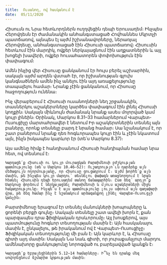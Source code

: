 ```yaml
---
title:  Ուսանող, ով հասկանում է
date:  05/11/2020
---
```


Հիսուսն ու Նրա հետևորդներն ուղղվեցին դեպի Երուսաղեմ։ Ինչպես Հերովդեսն էր ժամանակին անհանգստացած Հովհաննես Մկրտչի պատճառով, այնպես էլ այժմ իշխանավորները, ներառյալ Հերովդեսը, անհանգստացած էին Հիսուսի պատճառով։ Հիսուսին հետևում էին մարդիկ, ովքեր ներկայացնում էին աղքատներին և այլ խոցելի խավերի, ովքեր հուսահատորեն փոփոխություն էին փափագում։

Ամեն ինչից վեր Հիսուսը ցանկանում էր հույս բերել աշխարհին, սակայն այժմ արդեն վստահ էր, որ իշխանության գլուխ կանգնածներն ամեն ինչ անելու էին այդ առաքելությունը տապալելու համար։ Նրանք չէին ցանկանում, որ Հիսուսը հաջողություն ունենա։

Ինչ վերաբերում է Հիսուսի ուսանողների նեղ շրջանակին, տասներկու աշակերտները կարծես փափագում էին լինել Հիսուսի կողքին։ Սակայն միևնույն ժամանակ նրանք ասես մոլորված կամ կույր լինեին։ Օրինակ, Մարկոս 8.31–33 համարներում Վարպետ-Ուսուցիչը մարտահրավեր է նետում Իր աշակերտներին տեսնել այն բաները, որոնք տեսնելը բարդ է նրանց համար։ Սա նշանակում է, որ շատ բաներում նրանք դեռ հոգևորապես կույր էին և չէին նկատում այն, ինչն իսկապես կարևոր էր (տե՛ս Մարկոս 8.37)։

Այս ամենը հիմք է հանդիսանում Հիսուսի հանդիպման համար նրա հետ, ով տեսնում է։

`Կարդացե՛ք Հիսուսի ու կույր մուրացկան Բարտիմեոսի բժշկության պատմությունը (տե՛ս Մարկոս 10.46–52): Ուշադրությո՛ւն դարձրեք այն մեծագույն ողորմությանը, որ Հիսուսը ցուցադրում է։ Այժմ խորհե՛ք այն մասին, թե ինչպես կույր մարդու՝ տեսնելու փափագն առաջնորդում է նրան հետևել Հիսուսին դեպի Երուսաղեմ տանող ճանապարհին։ Ըստ ձեզ՝ արդյո՞ք Մարկոսը փորձում է ներկայացնել Բարտիմեոսի և մյուս աշակերտների միջև հակադրությունը։ Ինչպե՞ս է այս պատմությունը լույս սփռում այն գաղափարի վրա, թե ձեզ համար ինչ է նշանակում արձագանքող լինել Վարպետ-Ուսուցչի կանչին։`

Բարտիմեոսը երազում էր տեսնել մանուկների խոպոպները և ցորենի բերքի գույնը։ Սակայն տեսնելը շատ ավելի խորն է, քան պարզապես դրա ֆիզիկական դրսևորումը։ Այլ խոսքերով, այս պատմությունը հոգևոր տեսողության մասին է։ Այն հասկանալու մասին է, ընկալելու, թե իրականում ով է Վարպետ-Ուսուցիչը։ Ֆիզիկական տեսողությունը մի բան է։ Այն կարևոր է, և Հիսուսը գիտի այդ մասին։ Սակայն Նա նաև գիտի, որ յուրաքանչյուր մարդու ամենախորը ցանկությունը նորոգված ու բարելավված կյանքն է։

`Կարդացե՛ք Եբրայեցիներին 5.12–14 համարները։ Ի՞նչ են դրանք մեզ սովորեցնում ճշմարիտ կրթության մասին։`